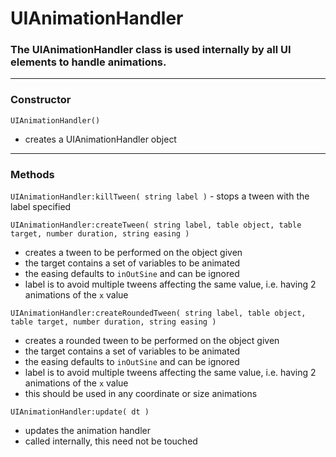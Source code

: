 
# UIAnimationHandler

### The UIAnimationHandler class is used internally by all UI elements to handle animations.

---

### Constructor

`UIAnimationHandler()`

* creates a UIAnimationHandler object

---

### Methods

`UIAnimationHandler:killTween( string label )`
	- stops a tween with the label specified

`UIAnimationHandler:createTween( string label, table object, table target, number duration, string easing )`

* creates a tween to be performed on the object given
* the target contains a set of variables to be animated
* the easing defaults to `inOutSine` and can be ignored
* label is to avoid multiple tweens affecting the same value, i.e. having 2 animations of the `x` value

`UIAnimationHandler:createRoundedTween( string label, table object, table target, number duration, string easing )`

* creates a rounded tween to be performed on the object given
* the target contains a set of variables to be animated
* the easing defaults to `inOutSine` and can be ignored
* label is to avoid multiple tweens affecting the same value, i.e. having 2 animations of the `x` value
* this should be used in any coordinate or size animations

`UIAnimationHandler:update( dt )`

* updates the animation handler
* called internally, this need not be touched
